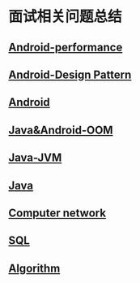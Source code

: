 

面试相关问题总结
===============

[Android-performance](https://github.com/MengZhao2017/mianshi/blob/master/Android%E6%80%A7%E8%83%BD%E4%BC%98%E5%8C%96.md)
--

[Android-Design Pattern](https://github.com/MengZhao2017/mianshi/blob/master/Java-Design%20Pattern.md)
--

[Android](https://github.com/MengZhao2017/mianshi/blob/master/Android%E9%9D%A2%E8%AF%95.md)
--

[Java&Android-OOM](https://github.com/MengZhao2017/mianshi/blob/master/Java%26Android-OOM%E6%80%BB%E7%BB%93.md)
--

[Java-JVM](https://github.com/MengZhao2017/mianshi/blob/master/Java-jvm.md)
--

[Java](https://github.com/MengZhao2017/mianshi/blob/master/Java%E9%9D%A2%E8%AF%95.md)
--


[Computer network](https://github.com/MengZhao2017/mianshi/blob/master/Net%E8%AE%A1%E7%AE%97%E6%9C%BA%E7%BD%91%E7%BB%9C.md)
--


[SQL](https://github.com/MengZhao2017/mianshi/blob/master/SQL.md)
--

[Algorithm](https://github.com/MengZhao2017/mianshi/blob/master/Algorithm.md)
--
